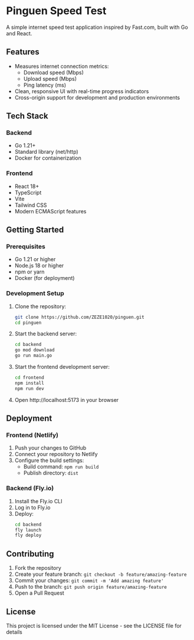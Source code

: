 # Pinguen Speed Test

A simple internet speed test application inspired by Fast.com, built with Go and React.

## Features

- Measures internet connection metrics:
  - Download speed (Mbps)
  - Upload speed (Mbps)
  - Ping latency (ms)
- Clean, responsive UI with real-time progress indicators
- Cross-origin support for development and production environments

## Tech Stack

### Backend
- Go 1.21+
- Standard library (net/http)
- Docker for containerization

### Frontend
- React 18+
- TypeScript
- Vite
- Tailwind CSS
- Modern ECMAScript features

## Getting Started

### Prerequisites

- Go 1.21 or higher
- Node.js 18 or higher
- npm or yarn
- Docker (for deployment)

### Development Setup

1. Clone the repository:
   ```bash
   git clone https://github.com/ZEZE1020/pinguen.git
   cd pinguen
   ```

2. Start the backend server:
   ```bash
   cd backend
   go mod download
   go run main.go
   ```

3. Start the frontend development server:
   ```bash
   cd frontend
   npm install
   npm run dev
   ```

4. Open http://localhost:5173 in your browser

## Deployment

### Frontend (Netlify)

1. Push your changes to GitHub
2. Connect your repository to Netlify
3. Configure the build settings:
   - Build command: `npm run build`
   - Publish directory: `dist`

### Backend (Fly.io)

1. Install the Fly.io CLI
2. Log in to Fly.io
3. Deploy:
   ```bash
   cd backend
   fly launch
   fly deploy
   ```

## Contributing

1. Fork the repository
2. Create your feature branch: `git checkout -b feature/amazing-feature`
3. Commit your changes: `git commit -m 'Add amazing feature'`
4. Push to the branch: `git push origin feature/amazing-feature`
5. Open a Pull Request

## License

This project is licensed under the MIT License - see the LICENSE file for details
